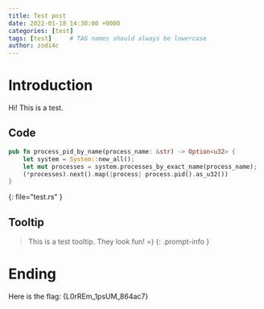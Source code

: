 ```yaml
---
title: Test post
date: 2022-01-18 14:30:00 +0000
categories: [test]
tags: [test]     # TAG names should always be lowercase
author: zodi4c
---
```


# Introduction

Hi! This is a test.

## Code

```rust
pub fn process_pid_by_name(process_name: &str) -> Option<u32> {
    let system = System::new_all();
    let mut processes = system.processes_by_exact_name(process_name);
    (*processes).next().map(|process| process.pid().as_u32())
}
```
{: file="test.rs" }

## Tooltip

> This is a test tooltip. They look fun! =)
{: .prompt-info }

# Ending

Here is the flag:
{L0rREm_1psUM_864ac7}
